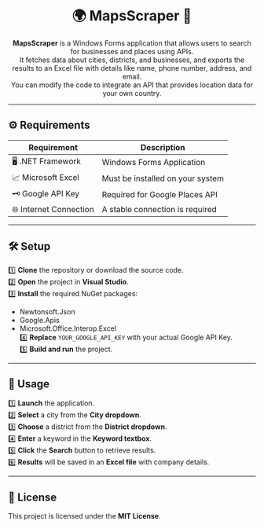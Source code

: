 <h1 align="center">🌍 MapsScraper 🚀</h1>

<p align="center">
    <strong>MapsScraper</strong> is a Windows Forms application that allows users to search for businesses and places using APIs. <br>
    It fetches data about cities, districts, and businesses, and exports the results to an Excel file with details like name, phone number, address, and email. <br>
    You can modify the code to integrate an API that provides location data for your own country.
</p>


---

## ⚙️ Requirements  
| Requirement  | Description |
|-------------|------------|
| 🖥️ .NET Framework | Windows Forms Application |
| 📈 Microsoft Excel | Must be installed on your system |
| 🗝️ Google API Key | Required for Google Places API |
| 🌐 Internet Connection | A stable connection is required |

---

## 🛠️ Setup  

1️⃣ **Clone** the repository or download the source code.  
2️⃣ **Open** the project in **Visual Studio**.  
3️⃣ **Install** the required NuGet packages:  
   - Newtonsoft.Json  
   - Google.Apis  
   - Microsoft.Office.Interop.Excel  
4️⃣ **Replace** `YOUR_GOOGLE_API_KEY` with your actual Google API Key.  
5️⃣ **Build and run** the project.  

---

## 🚀 Usage  

1️⃣ **Launch** the application.  
2️⃣ **Select** a city from the **City dropdown**.  
3️⃣ **Choose** a district from the **District dropdown**.  
4️⃣ **Enter** a keyword in the **Keyword textbox**.  
5️⃣ **Click** the **Search** button to retrieve results.  
6️⃣ **Results** will be saved in an **Excel file** with company details.  

---

## 📜 License  
This project is licensed under the **MIT License**.
